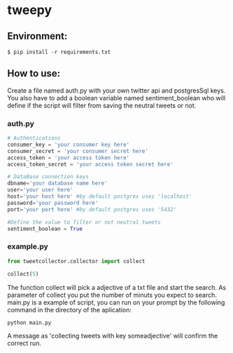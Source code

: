 # tweepy
## Environment:
```
$ pip install -r requirements.txt
```
## How to use:
Create a file named auth.py with your own twitter api and postgresSql keys. You also have to add a boolean variable named sentiment_boolean who will define if the script will filter from saving the neutral tweets or not.
### auth.py
```py
# Authentications
consumer_key = 'your consumer key here'
consumer_secret = 'your consumer secret here'
access_token = 'your access token here'
access_token_secret = 'your access token secret here'

# DataBase connection keys
dbname='your database name here'
user='your user here'
host='your host here' #by default postgres uses 'localhost'
password='your password here'
port='your port here' #by default postgres uses '5432'

#Define the value to filter or not neutral tweets
sentiment_boolean = True
```
### example.py
```py
from tweetcollector.collector import collect

collect(5)
```
The function collect will pick a adjective of a txt file and start the search. As parameter of collect you put the number of minuts you expect to search.
main.py is a example of script, you can run on your prompt by the following command in the directory of the aplication:
```
python main.py
```
A message as 'collecting tweets with key someadjective' will confirm the correct run.
